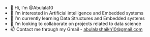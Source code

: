 - 👋 Hi, I’m @Abulala10
- 👀 I’m interested in Artificial intelligence and Embedded systems
- 🌱 I’m currently learning Data Structures and Embedded systems
- 💞️ I’m looking to collaborate on projects related to data science
- 📫 Contact me through my Gmail - abulalashaikh10@gmail.com

<!---
Abulala10/Abulala10 is a ✨ special ✨ repository because its `README.md` (this file) appears on your GitHub profile.
You can click the Preview link to take a look at your changes.
--->
